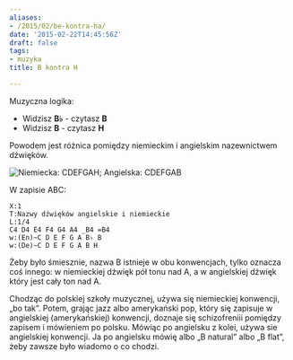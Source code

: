 ```yaml
---
aliases:
- /2015/02/be-kontra-ha/
date: '2015-02-22T14:45:56Z'
draft: false
tags:
- muzyka
title: B kontra H

---
```


Muzyczna logika:

* Widzisz **B♭** - czytasz **B**
* Widzisz **B** - czytasz **H**

<!--more-->

Powodem jest różnica pomiędzy niemieckim i angielskim nazewnictwem dźwięków.

![Niemiecka: CDEFGAH; Angielska: CDEFGAB](/images/nazwy-dźwięków-angielskie-i-niemieckie.png)

W zapisie ABC:

    X:1
    T:Nazwy dźwięków angielskie i niemieckie
    L:1/4
    C4 D4 E4 F4 G4 A4 _B4 =B4
    w:(En)~C D E F G A B♭ B
    w:(De)~C D E F G A B H

Żeby było śmiesznie, nazwa B istnieje w obu konwencjach, tylko oznacza coś
innego: w niemieckiej dźwięk pół tonu nad A, a w angielskiej dźwięk który jest
cały ton nad A. 

Chodząc do polskiej szkoły muzycznej, używa się niemieckiej konwencji, „bo tak”.
Potem, grając jazz albo amerykański pop, który się zapisuje w angielskiej
(amerykańskiej) konwencji, doznaje się schizofreniii pomiędzy zapisem
i mówieniem po polsku.  Mówiąc po angielsku z kolei, używa sie angielskiej
konwencji.  Ja po angielsku mówię albo „B natural” albo „B flat”, żeby zawsze
było wiadomo o co chodzi.
